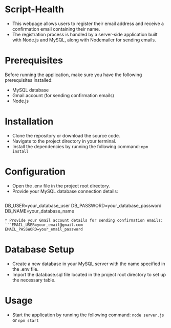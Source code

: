 # Script-Health

* This webpage allows users to register their email address and receive a confirmation email containing their name.
* The registration process is handled by a server-side application built with Node.js and MySQL, along with Nodemailer for sending emails.

# Prerequisites
Before running the application, make sure you have the following prerequisites installed:

* MySQL database
* Gmail account (for sending confirmation emails)
* Node.js

# Installation
* Clone the repository or download the source code.
* Navigate to the project directory in your terminal.
* Install the dependencies by running the following command:
```npm install```

# Configuration
* Open the .env file in the project root directory.
* Provide your MySQL database connection details:
  ```DB_HOST=localhost
DB_USER=your_database_user
DB_PASSWORD=your_database_password
DB_NAME=your_database_name
```
* Provide your Gmail account details for sending confirmation emails:
```EMAIL_USER=your_email@gmail.com
EMAIL_PASSWORD=your_email_password
```

# Database Setup
* Create a new database in your MySQL server with the name specified in the .env file.
* Import the database.sql file located in the project root directory to set up the necessary table.

# Usage

* Start the application by running the following command:
  ```node server.js```
  or
  ```npm start```
